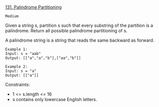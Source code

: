 [131. Palindrome Partitioning](https://leetcode.com/problems/palindrome-partitioning/)

`Medium`


Given a string s, partition s such that every substring of the partition is a palindrome. Return all possible palindrome partitioning of s.

A palindrome string is a string that reads the same backward as forward.

```
Example 1:
Input: s = "aab"
Output: [["a","a","b"],["aa","b"]]

Example 2:
Input: s = "a"
Output: [["a"]]
```

Constraints:

- 1 <= s.length <= 16
- s contains only lowercase English letters.
